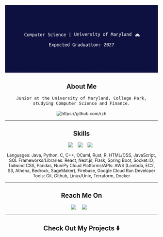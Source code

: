 <div align="center">
  <img src="https://github.com/rzhong89/rzhong89/blob/ba3d45f5785bd388a9392cd1b685671cdc591327/image/header.gif" alt="header"/>
</div>

<h2 align="center"> About Me</h2>
<p align="center">
  <samp>Junior at the University of Maryland, College Park, studying Computer Science and Finance. 
  </samp>
  <br> <br>
  <img src="https://komarev.com/ghpvc/?username=rzhong89" alt="https://github.com/rzh" />
</p>

<hr>

<h2 align="center"> Skills</h2>
<p align="center">
  <img src="https://img.shields.io/badge/node.js%20-%2343853D.svg?&style=for-the-badge&logo=node.js&logoColor=white" />&nbsp;&nbsp;&nbsp;
  <img src="https://img.shields.io/badge/react%20-%2300D9FF.svg?&style=for-the-badge&logo=react&logoColor=white" />&nbsp;&nbsp;&nbsp;
  <img src="https://img.shields.io/badge/tailwind-css%20-%231572B6.svg?&style=for-the-badge&logo=tailwind-css&logoColor=white" />&nbsp;&nbsp;
</p>
<p align="center">Languages: Java, Python, C, C++, OCaml, Rust, R, HTML/CSS, JavaScript, SQL
 Frameworks/Libraries: React, Next.js, Flask, Spring Boot, Socket.IO, Tailwind CSS, Pandas, NumPy
 Cloud Platforms/APIs: AWS (Lambda, EC2, S3, Athena, Bedrock, SageMaker), Firebase, Google Cloud Run
 Developer Tools: Git, Github, Linux/Unix, Terraform, Docker</p>

<hr>

<h2  align="center"> Reach Me On</h2>
<p align="center">
  <a target="_blank"href="https://www.linkedin.com/in/ryan-zhong/"><img src="https://img.shields.io/badge/linkedin-%230077B5.svg?&style=for-the-badge&logo=linkedin&logoColor=white" /></a>&nbsp;&nbsp;&nbsp;&nbsp;
  <a href="mailto:rzhong@umd.edu?subject=Hello%20Ileri,%20From%20Github"><img src="https://img.shields.io/badge/gmail-%23D14836.svg?&style=for-the-badge&logo=gmail&logoColor=white" /></a>&nbsp;&nbsp;&nbsp;&nbsp;
</p>

<hr>

<h2  align="center">Check Out My Projects ⬇️ </h2>
